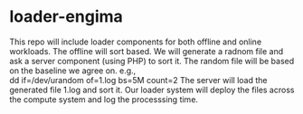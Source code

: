 # loader-engima
This repo will include loader components for both offline and online workloads.
The offline will sort based. We will generate a radnom file and ask a server component (using PHP) to sort it. 
The random file will be based on the baseline we agree on. e.g.,  
dd if=/dev/urandom of=1.log bs=5M count=2
The server will load the generated file 1.log and sort it. 
Our loader system will deploy the files across the compute system and log the processsing time.

